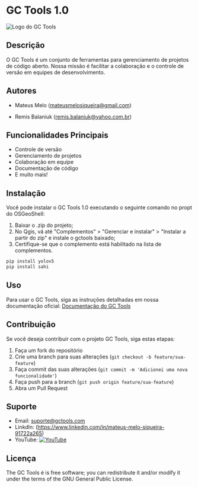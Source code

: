 # GC Tools 1.0

![Logo do GC Tools](logo-gctools.png)

## Descrição

O GC Tools é um conjunto de ferramentas para gerenciamento de projetos de código aberto. Nossa missão é facilitar a colaboração e o controle de versão em equipes de desenvolvimento.

## Autores

- Mateus Melo (mateusmelosiqueira@gmail.com)

- Remis Balaniuk (remis.balaniuk@yahoo.com.br)

## Funcionalidades Principais

- Controle de versão
- Gerenciamento de projetos
- Colaboração em equipe
- Documentação de código
- E muito mais!

## Instalação

Você pode instalar o GC Tools 1.0 executando o seguinte comando no propt do OSGeoShell:
1) Baixar o .zip do projeto;
2) No Qgis, vá até "Complementos" > "Gerenciar e instalar" > "Instalar a partir do zip" e instale o gctools baixado;
3) Certifique-se que o complemento está habilitado na lista de complementos.

```bash
pip install yolov5
pip install sahi
```

## Uso

Para usar o GC Tools, siga as instruções detalhadas em nossa documentação oficial: [Documentação do GC Tools](https://gctools.readthedocs.io)

## Contribuição

Se você deseja contribuir com o projeto GC Tools, siga estas etapas:

1. Faça um fork do repositório
2. Crie uma branch para suas alterações (`git checkout -b feature/sua-feature`)
3. Faça commit das suas alterações (`git commit -m 'Adicionei uma nova funcionalidade'`)
4. Faça push para a branch (`git push origin feature/sua-feature`)
5. Abra um Pull Request


## Suporte

- Email: suporte@gctools.com
- LinkdIn: (https://www.linkedin.com/in/mateus-melo-siqueira-91722a265)
- YouTube: [![YouTube](https://img.shields.io/static/v1?label=subscribe&logo=youtube&logoColor=ff0000&color=brightgreen&message=2k)](https://www.youtube.com/c/KivyMD)

## Licença

The GC Tools é is free software; you can redistribute it and/or modify it under the terms of the GNU General Public License. 
